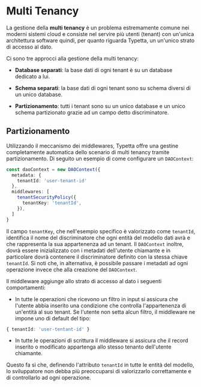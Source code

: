 # Multi Tenancy

La gestione della **multi tenancy** è un problema estremamente comune nei moderni sistemi cloud e consiste nel servire più utenti (tenant) con un'unica architettura software quindi, per quanto riguarda Typetta, un un'unico strato di accesso al dato.

Ci sono tre approcci alla gestione della multi tenancy:

- **Database separati**: la base dati di ogni tenant è su un database dedicato a lui.

- **Schema separati**: la base dati di ogni tenant sono su schema diversi di un unico database.

- **Partizionamento**: tutti i tenant sono su un unico database e un unico schema partizionato grazie ad un campo detto discriminatore.

## Partizionamento

Utilizzando il meccanismo dei middlewares, Typetta offre una gestine completamente automatica dello scenario di multi tenancy tramite partizionamento. Di seguito un esempio di come configurare un ``DAOContext``:

```typescript
const daoContext = new DAOContext({
  metadata: {
    tenantId: 'user-tenant-id'
  },
  middlewares: [
    tenantSecurityPolicy({
      tenantKey: 'tenantId',
    }),
  ]
}
```

Il campo ``tenantKey``, che nell'esempio specifico è valorizzato come ``tenantId``, identifica il nome del discriminatore che ogni entità del modello dati avrà e che rappresenta la sua appartenenza ad un tenant. Il ``DAOContext`` inoltre, dovrà essere inizializzato con i metadati dell'utente chiamante e in particolare dovrà contenere il discriminatore definito con la stessa chiave ``tenantId``. Si noti che, in alternativa, è possibile passare i metadati ad ogni operazione invece che alla creazione del ``DAOContext``. 

Il middleware aggiunge allo strato di accesso al dato i seguenti comportamenti:

- In tutte le operazioni che ricevono un filtro in input si assicura che l'utente abbia inserito una condizione che controlla l'appartenenza di un'entità al suo tenant. Se l'utente non setta alcun filtro, il middleware ne impone uno di default del tipo:

```typescript
{ tenantId: 'user-tentant-id' }
```

- In tutte le operazioni di scrittura il middleware si assicura che il record inserito o modificato appartenga allo stesso tenanto dell'utente chiamante.

Questo fa sì che, definendo l'attributo ``tenantId`` in tutte le entità del modello, lo sviluppatore non debba più preoccuparsi di valorizzarlo correttamente e di controllarlo ad ogni operazione.